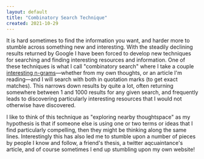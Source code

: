 ```yaml
---
layout: default
title: "Combinatory Search Technique"
created: 2021-10-29
---
```


It is hard sometimes to find the information you want, and harder more to stumble across something new and interesting. With the steadily declining results returned by Google I have been forced to develop new techniques for searching and finding interesting resources and information. One of these techniques is what I call "combinatory search" where I take a couple [interesting n-grams](/lexicon)—whether from my own thoughts, or an article I'm reading—and I will search with both in quotation marks (to get exact matches). This narrows down results by quite a lot, often returning somewhere between 1 and 1000 results for any given search, and frequently leads to discovering particularly interesting resources that I would not otherwise have discovered.

I like to think of this technique as "exploring nearby thoughtspace" as my hypothesis is that if someone else is using one or two terms or ideas that I find particularly compelling, then they might be thinking along the same lines. Interestingly this has also led me to stumble upon a number of pieces by people I know and follow, a friend's thesis, a twitter aqcuaintance's article, and of course sometimes I end up stumbling upon my own website!